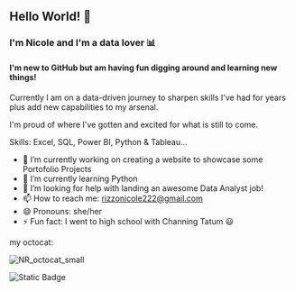 ## Hello World! 🤗

### I'm Nicole and I'm a data lover 📊

#### I'm new to GitHub but am having fun digging around and learning new things!

Currently I am on a data-driven journey to sharpen skills I've had for years plus add new capabilities to my arsenal. 

I'm proud of where I've gotten and excited for what is still to come. 

Skills: Excel, SQL, Power BI, Python & Tableau...

- 🔭 I’m currently working on creating a website to showcase some Portofolio Projects
- 🌱 I’m currently learning Python
- 🤔 I’m looking for help with landing an awesome Data Analyst job!
- 📫 How to reach me: rizzonicole222@gmail.com
- 😄 Pronouns: she/her
- ⚡ Fun fact: I went to high school with Channing Tatum 😃

my octocat:  

![NR_octocat_small](https://github.com/user-attachments/assets/37067a87-e95e-4bd3-b4de-7be1c87ec9a7)

![Static Badge](https://img.shields.io/badge/visitor%20count%20-%20%23A37D98%20?style=for-the-badge&logo=github)



